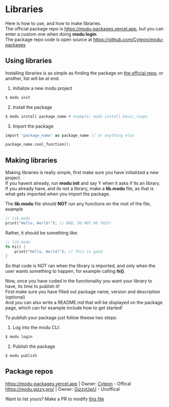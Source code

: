 # Libraries
Here is how to use, and how to make libraries. \
The official package repo is https://modu-packages.vercel.app, but you can enter a custom one when doing **modu login**. \
The package repo code is open source at https://github.com/Cyteon/modu-packages

## Using libraries
Installing libraries is as simple as finding the package on [the official repo](https://modu-packages.vercel.app), or another, list will be at end.

1. Initialize a new modu project 
```bash
$ modu init
```

2. Install the package
```bash
$ modu install package_name # example: modu install basic_loops
```

3. Import the package
```rust
import "package_name" as package_name // or anything else

package_name.cool_function();
```

## Making libraries
Making libraries is really simple, first make sure you have initialized a new project. \
If you havent already, run **modu init** and say Y when it asks if its an library. \
If you already have, and its not a library, make a **lib.modu** file, as that is what gets imported when you import the package.

The **lib.modu** file should **NOT** run any functions on the root of the file, example
```rust
// lib.modu
print("Hello, World!"); // BAD, DO NOT DO THIS!
```

Rather, it should be something like:
```rust
// lib.modu
fn hi() {
    print("Hello, World!"); // This is good
}
```
So that code is NOT ran when the library is imported, and only when the user wants something to happen, for example calling **hi()**.

Now, once you have coded in the functionality you want your library to have, its time to publish it! \
First make sure you have filled out package name, version and description (optional) \
And you can also write a README.md that will be displayed on the package page, which can for example include how to get started!

To publish your package just follow theese two steps:
1. Log into the modu CLI:
```bash
$ modu login
```

2. Publish the package
```bash
$ modu publish
```


## Package repos
https://modu-packages.vercel.app | Owner: [Cyteon](https://github.com/Cyteon)     - Offical \
https://modu.gizzy.pro/          | Owner: [GizzyUwU](https://github.com/GizzyUwU) - Unoffical

Want to list yours? Make a PR to modify [this file](https://github.com/Cyteon/modu/blob/main/web/src/lib/docs/libraries.md)